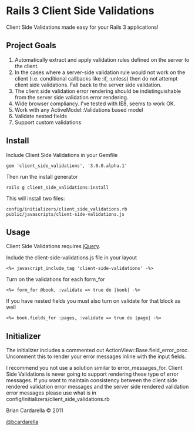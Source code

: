 # Rails 3 Client Side Validations #

Client Side Validations made easy for your Rails 3 applications!

## Project Goals ##

1. Automatically extract and apply validation rules defined on the
   server to the client.
2. In the cases where a server-side validation rule would not work on
   the client (i.e. conditional callbacks like :if, :unless) then do not
   attempt client side validations. Fall back to the server side
   validation.
3. The client side validation error rendering should be
   indistinguishable from the server side validation error rendering.
4. Wide browser compliancy. I've tested with IE8, seems to work OK.
5. Work with any ActiveModel::Validations based model
6. Validate nested fields
7. Support custom validations

## Install ##

Include Client Side Validations in your Gemfile

    gem 'client_side_validations', '3.0.0.alpha.1'

Then run the install generator

    rails g client_side_validations:install

This will install two files:

    config/initializers/client_side_validations.rb
    public/javascripts/client-side-validations.js

## Usage ##

Client Side Validations requires [jQuery](http://jquery.com).

Include the client-side-validations.js file in your layout

    <%= javascript_include_tag 'client-side-validations' -%>

Turn on the validations for each form_for

    <%= form_for @book, :validate => true do |book| -%>

If you have nested fields you must also turn on validate for that block
as well

    <%= book.fields_for :pages, :validate => true do |page| -%>

## Initializer ##

The initializer includes a commented out ActionView::Base.field_error_proc.
Uncomment this to render your error messages inline with the input fields.

I recommend you not use a solution similar to error_messages_for. Client
Side Validations is never going to support rendering these type of error
messages. If you want to maintain consistency between the client side
rendered validation error messages and the server side rendered
validation error messages please use what is in
config/initializers/client_side_validations.rb

Brian Cardarella &copy; 2011

[@bcardarella](http://twitter.com/bcardarella)

